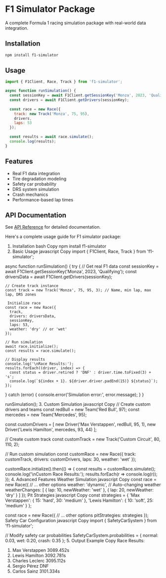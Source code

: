 # F1 Simulator Package

A complete Formula 1 racing simulation package with real-world data integration.

## Installation
```bash
npm install f1-simulator
```

## Usage
```javascript
import { F1Client, Race, Track } from 'f1-simulator';

async function runSimulation() {
  const sessionKey = await F1Client.getSessionKey('Monza', 2023, 'Qualifying');
  const drivers = await F1Client.getDrivers(sessionKey);
  
  const race = new Race({
    track: new Track('Monza', 75, 95),
    drivers,
    laps: 53
  });
  
  const results = await race.simulate();
  console.log(results);
}
```

## Features
- Real F1 data integration
- Tire degradation modeling
- Safety car probability
- DRS system simulation
- Crash mechanics
- Performance-based lap times

## API Documentation
See [API Reference](docs/API.md) for detailed documentation.


Here's a complete usage guide for F1 simulator package:

1. Installation
bash
Copy
npm install f1-simulator
2. Basic Usage
javascript
Copy
import { F1Client, Race, Track } from 'f1-simulator';

async function runSimulation() {
  try {
    // Get real F1 data
    const sessionKey = await F1Client.getSessionKey('Monza', 2023, 'Qualifying');
    const driversData = await F1Client.getDrivers(sessionKey);

    // Create track instance
    const track = new Track('Monza', 75, 95, 3); // Name, min lap, max lap, DRS zones

     Initialize race
    const race = new Race({
      track,
      drivers: driversData,
      sessionKey,
      laps: 53,
      weather: 'dry' // or 'wet'
    });

    // Run simulation
    await race.initialize();
    const results = race.simulate();

    // Display results
    console.log('\nRace Results:');
    results.forEach((driver, index) => {
      const status = driver.retired ? 'DNF' : driver.time.toFixed(3) + 's';
      console.log(`${index + 1}. ${driver.driver.padEnd(15)} ${status}`);
    });

  } catch (error) {
    console.error('Simulation error:', error.message);
  }
}

runSimulation();
3. Custom Simulation
javascript
Copy
// Create custom drivers and teams
const redBull = new Team('Red Bull', 97);
const mercedes = new Team('Mercedes', 95);

const customDrivers = [
  new Driver('Max Verstappen', redBull, 95, 1),
  new Driver('Lewis Hamilton', mercedes, 93, 44)
];

// Create custom track
const customTrack = new Track('Custom Circuit', 80, 110, 2);

// Run custom simulation
const customRace = new Race({
  track: customTrack,
  drivers: customDrivers,
  laps: 30,
  weather: 'wet'
});

customRace.initialize().then(() => {
  const results = customRace.simulate();
  console.log('\nCustom Race Results:');
  results.forEach(r => console.log(r));
});
4. Advanced Features
Weather Simulation
javascript
Copy
const race = new Race({
  // ... other options
  weather: 'dynamic', // Auto-changing weather
  weatherChanges: [
    { lap: 10, newWeather: 'wet' },
    { lap: 20, newWeather: 'dry' }
  ]
});
Pit Strategies
javascript
Copy
const strategies = {
  'Max Verstappen': {
    15: 'hard',
    30: 'medium'
  },
  'Lewis Hamilton': {
    10: 'soft',
    25: 'medium'
  }
};

const race = new Race({
  // ... other options
  pitStrategies: strategies
});
Safety Car Configuration
javascript
Copy
import { SafetyCarSystem } from 'f1-simulator';

// Modify safety car probabilities
SafetyCarSystem.probabilities = {
  normal: 0.03,
  wet: 0.20,
  crash: 0.35
};
5. Output Example
Copy
Race Results:
1. Max Verstappen    3089.452s
2. Lewis Hamilton    3092.781s
3. Charles Leclerc   3095.112s
4. Sergio Pérez      DNF
5. Carlos Sainz      3101.334s
